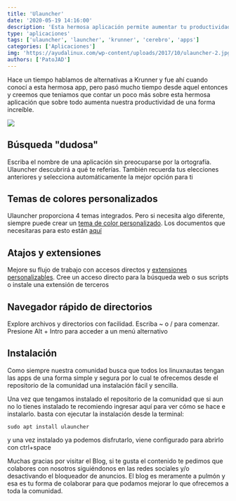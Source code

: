 ```yaml
---
title: 'Ulauncher'
date: '2020-05-19 14:16:00'
description: 'Esta hermosa aplicación permite aumentar tu productividad de una forma increible y ademas es muy cómoda.'
type: 'aplicaciones'
tags: ['ulauncher', 'launcher', 'krunner', 'cerebro', 'apps']
categories: ['Aplicaciones']
img: 'https://ayudalinux.com/wp-content/uploads/2017/10/ulauncher-2.jpg'
authors: ['PatoJAD']
---
```


Hace un tiempo hablamos de alternativas a Krunner y fue ahí cuando conocí a esta hermosa app, pero pasó mucho tiempo desde aquel entonces y creemos que teniamos que contar un poco más sobre esta hermosa aplicación que sobre todo aumenta nuestra productividad de una forma increíble.

![](https://ulauncher.io/assets/images/demo.gif)

## Búsqueda "dudosa"

Escriba el nombre de una aplicación sin preocuparse por la ortografía. Ulauncher descubrirá a qué te referías. También recuerda tus elecciones anteriores y selecciona automáticamente la mejor opción para ti

## Temas de colores personalizados

Ulauncher proporciona 4 temas integrados. Pero si necesita algo diferente, siempre puede crear un [tema de color personalizado](https://gist.github.com/gornostal/02a232e6e560da7946c053555ced6cce). Los documentos que necesitaras para esto están [aquí](https://docs.ulauncher.io/en/latest/themes/themes.html)

## Atajos y extensiones

Mejore su flujo de trabajo con accesos directos y [extensiones personalizables](https://ext.ulauncher.io/). Cree un acceso directo para la búsqueda web o sus scripts o instale una extensión de terceros

## Navegador rápido de directorios

Explore archivos y directorios con facilidad. Escriba ~ o / para comenzar. Presione Alt + Intro para acceder a un menú alternativo

## Instalación

Como siempre nuestra comunidad busca que todos los linuxnautas tengan las apps de una forma simple y segura por lo cual te ofrecemos desde el repositorio de la comunidad una instalación fácil y sencilla.

Una vez que tengamos instalado el repositorio de la comunidad que si aun no lo tienes instalado te recomiendo ingresar aquí para ver cómo se hace e instalarlo. basta con ejecutar la instalación desde la terminal:

    sudo apt install ulauncher

y una vez instalado ya podemos disfrutarlo, viene configurado para abrirlo con ctrl+space

Muchas gracias por visitar el Blog, si te gusta el contenido te pedimos que colabores con nosotros siguiéndonos en las redes sociales y/o desactivando el bloqueador de anuncios. El blog es meramente a pulmón y esa es tu forma de colaborar para que podamos mejorar lo que ofrecemos a toda la comunidad.
